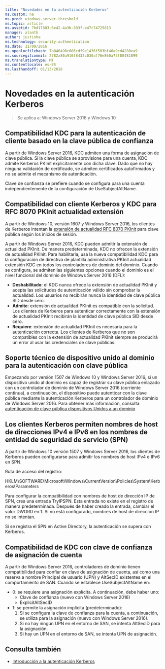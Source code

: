 ```yaml
---
title: "Novedades en la autenticación Kerberos"
ms.custom: na
ms.prod: windows-server-threshold
ms.topic: article
ms.assetid: 7bd17803-6e42-4a3b-803f-e47c74725813
manager: alanth
author: justinha
ms.technology: security-authentication
ms.date: 11/09/2016
ms.openlocfilehash: 7b046490c606cdf9e1436f503bf46a9cd4280ea9
ms.sourcegitcommit: 2782a80a916f8432c030af76e860a72f08481899
ms.translationtype: MT
ms.contentlocale: es-ES
ms.lasthandoff: 01/13/2018
---
```

# <a name="whats-new-in-kerberos-authentication"></a>Novedades en la autenticación Kerberos

>Se aplica a: Windows Server 2016 y Windows 10

## <a name="kdc-support-for-public-key-trust-based-client-authentication"></a>Compatibilidad KDC para la autenticación de cliente basado en la clave pública de confianza

A partir de Windows Server 2016, KDC admiten una forma de asignación de clave pública. Si la clave pública se aprovisione para una cuenta, KDC admite Kerberos PKInit explícitamente con dicha clave. Dado que no hay ninguna validación de certificado, se admiten certificados autofirmados y no se admite el mecanismo de autenticación.

Clave de confianza se prefiere cuando se configura para una cuenta independientemente de la configuración de UseSubjectAltName.

## <a name="kerberos-client-and-kdc-support-for-rfc-8070-pkinit-freshness-extension"></a>Compatibilidad con cliente Kerberos y KDC para RFC 8070 PKInit actualidad extensión

A partir de Windows 10, versión 1607 y Windows Server 2016, los clientes de Kerberos intentan la [extensión de actualidad RFC 8070 PKInit](https://datatracker.ietf.org/doc/draft-ietf-kitten-pkinit-freshness/) para clave pública según los inicios de sesión. 

A partir de Windows Server 2016, KDC pueden admitir la extensión de actualidad PKInit. De manera predeterminada, KDC no ofrecen la extensión de actualidad PKInit. Para habilitarla, usa la nueva compatibilidad KDC para la configuración de directiva de plantilla administrativa PKInit actualidad extensión KDC en todos los controladores de dominio del dominio. Cuando se configura, se admiten las siguientes opciones cuando el dominio es el nivel funcional del dominio de Windows Server 2016 (DFL):

- **Deshabilitado**: el KDC nunca ofrece la extensión de actualidad PKInit y acepta las solicitudes de autenticación válido sin comprobar la actualidad. Los usuarios no recibirán nunca la identidad de clave pública SID desde cero.
- **Admite**: extensión de actualidad PKInit es compatible con la solicitud. Los clientes de Kerberos para autenticar correctamente con la extensión de actualidad PKInit recibirán la identidad de clave pública SID desde cero.
- **Requiere**: extensión de actualidad PKInit es necesaria para la autenticación correcta. Los clientes de Kerberos que no son compatibles con la extensión de actualidad PKInit siempre se producirá un error al usar las credenciales de clave públicas.

## <a name="domain-joined-device-support-for-authentication-using-public-key"></a>Soporte técnico de dispositivo unido al dominio para la autenticación con clave pública

Empezando por versión 1507 de Windows 10 y Windows Server 2016, si un dispositivo unido al dominio es capaz de registrar su clave pública enlazado con un controlador de dominio de Windows Server 2016 (corriente continua), a continuación, el dispositivo puede autenticar con la clave pública mediante la autenticación Kerberos para un controlador de dominio de Windows Server 2016. Para obtener más información, consulta [autenticación de clave pública dispositivos Unidos a un dominio](Domain-joined-Device-Public-Key-Authentication.md)

## <a name="kerberos-clients-allow-ipv4-and-ipv6-address-hostnames-in-service-principal-names-spns"></a>Los clientes Kerberos permiten nombres de host de direcciones IPv4 e IPv6 en los nombres de entidad de seguridad de servicio (SPN)

A partir de Windows 10 versión 1507 y Windows Server 2016, los clientes de Kerberos pueden configurarse para admitir los nombres de host IPv4 e IPv6 en SPN. 

Ruta de acceso del registro:

HKLM\SOFTWARE\Microsoft\Windows\CurrentVersion\Policies\System\Kerberos\Parameters

Para configurar la compatibilidad con nombres de host de dirección IP de SPN, crea una entrada TryIPSPN. Esta entrada no existe en el registro de manera predeterminada. Después de haber creado la entrada, cambiar el valor DWORD en 1. Si no está configurado, nombres de host de dirección IP no se intentan.

Si se registra el SPN en Active Directory, la autenticación se supera con Kerberos. 

## <a name="kdc-support-for-key-trust-account-mapping"></a>Compatibilidad de KDC con clave de confianza de asignación de cuenta

A partir de Windows Server 2016, controladores de dominio tienen compatibilidad para confiar en clave de asignación de cuenta, así como una reserva a nombre Principal de usuario (UPN) y AltSecID existentes en el comportamiento de SAN. Cuando se establece UseSubjectAltName en:

- 0: se requiere una asignación explícita. A continuación, debe haber uno:
    - Clave de confianza (nuevo con Windows Server 2016)
    - ExplicitAltSecID
- 1: se permite la asignación implícita (predeterminado):
    1. Si se configura la clave de confianza para la cuenta, a continuación, se utiliza para la asignación (nuevo con Windows Server 2016).
    2. Si no hay ningún UPN en el entorno de SAN, se intenta AltSecID para la asignación.
    3. Si hay un UPN en el entorno de SAN, se intenta UPN de asignación.

## <a name="see-also"></a>Consulta también

- [Introducción a la autenticación Kerberos](kerberos-authentication-overview.md)
